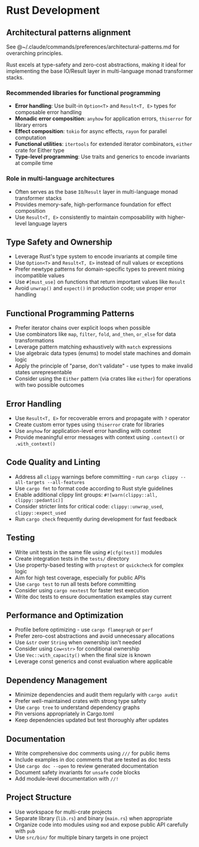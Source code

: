 # Rust Development

## Architectural patterns alignment

See @~/.claude/commands/preferences/architectural-patterns.md for overarching principles.

Rust excels at type-safety and zero-cost abstractions, making it ideal for implementing the base IO/Result layer in multi-language monad transformer stacks.

### Recommended libraries for functional programming
- **Error handling**: Use built-in `Option<T>` and `Result<T, E>` types for composable error handling
- **Monadic error composition**: `anyhow` for application errors, `thiserror` for library errors
- **Effect composition**: `tokio` for async effects, `rayon` for parallel computation
- **Functional utilities**: `itertools` for extended iterator combinators, `either` crate for Either type
- **Type-level programming**: Use traits and generics to encode invariants at compile time

### Role in multi-language architectures
- Often serves as the base `IO`/`Result` layer in multi-language monad transformer stacks
- Provides memory-safe, high-performance foundation for effect composition
- Use `Result<T, E>` consistently to maintain composability with higher-level language layers

## Type Safety and Ownership
- Leverage Rust's type system to encode invariants at compile time
- Use `Option<T>` and `Result<T, E>` instead of null values or exceptions
- Prefer newtype patterns for domain-specific types to prevent mixing incompatible values
- Use `#[must_use]` on functions that return important values like `Result`
- Avoid `unwrap()` and `expect()` in production code; use proper error handling

## Functional Programming Patterns
- Prefer iterator chains over explicit loops when possible
- Use combinators like `map`, `filter`, `fold`, `and_then`, `or_else` for data transformations
- Leverage pattern matching exhaustively with `match` expressions
- Use algebraic data types (enums) to model state machines and domain logic
- Apply the principle of "parse, don't validate" - use types to make invalid states unrepresentable
- Consider using the `Either` pattern (via crates like `either`) for operations with two possible outcomes

## Error Handling
- Use `Result<T, E>` for recoverable errors and propagate with `?` operator
- Create custom error types using `thiserror` crate for libraries
- Use `anyhow` for application-level error handling with context
- Provide meaningful error messages with context using `.context()` or `.with_context()`

## Code Quality and Linting
- Address all `clippy` warnings before committing - run `cargo clippy --all-targets --all-features`
- Use `cargo fmt` to format code according to Rust style guidelines
- Enable additional clippy lint groups: `#![warn(clippy::all, clippy::pedantic)]`
- Consider stricter lints for critical code: `clippy::unwrap_used`, `clippy::expect_used`
- Run `cargo check` frequently during development for fast feedback

## Testing
- Write unit tests in the same file using `#[cfg(test)]` modules
- Create integration tests in the `tests/` directory
- Use property-based testing with `proptest` or `quickcheck` for complex logic
- Aim for high test coverage, especially for public APIs
- Use `cargo test` to run all tests before committing
- Consider using `cargo nextest` for faster test execution
- Write doc tests to ensure documentation examples stay current

## Performance and Optimization
- Profile before optimizing - use `cargo flamegraph` or `perf`
- Prefer zero-cost abstractions and avoid unnecessary allocations
- Use `&str` over `String` when ownership isn't needed
- Consider using `Cow<str>` for conditional ownership
- Use `Vec::with_capacity()` when the final size is known
- Leverage const generics and const evaluation where applicable

## Dependency Management
- Minimize dependencies and audit them regularly with `cargo audit`
- Prefer well-maintained crates with strong type safety
- Use `cargo tree` to understand dependency graphs
- Pin versions appropriately in Cargo.toml
- Keep dependencies updated but test thoroughly after updates

## Documentation
- Write comprehensive doc comments using `///` for public items
- Include examples in doc comments that are tested as doc tests
- Use `cargo doc --open` to review generated documentation
- Document safety invariants for `unsafe` code blocks
- Add module-level documentation with `//!`

## Project Structure
- Use workspace for multi-crate projects
- Separate library (`lib.rs`) and binary (`main.rs`) when appropriate
- Organize code into modules using `mod` and expose public API carefully with `pub`
- Use `src/bin/` for multiple binary targets in one project
